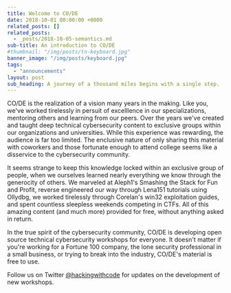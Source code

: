 ```yaml
---
title: Welcome to CO/DE
date: 2018-10-01 00:00:00 +0000
related_posts: []
related_posts:
  - _posts/2018-10-05-semantics.md
sub-title: An introduction to CO/DE
#thumbnail: "/img/posts/tn-keyboard.jpg"
banner_image: "/img/posts/keyboard.jpg"
tags:
  - "announcements"
layout: post
sub_heading: A journey of a thousand miles begins with a single step.
---
```


CO/DE is the realization of a vision many years in the making. Like you, we've worked tirelessly in persuit of excelllence in our specializations, mentoring others and learning from our peers. Over the years we've created and taught deep technical cybersecurity content to exclusive groups within our organizations and universities. While this experience was rewarding, the audience is far too limited. The enclusive nature of only sharing this material with coworkers and those fortunate enough to attend college seems like a disservice to the cybersecurity community.

It seems strange to keep this knowledge locked within an exclusive group of people, when we ourselves learned nearly everything we know through the generocity of others. We marveled at Aleph1's Smashing the Stack for Fun and Profit, reverse engineered our way through Lena151 tutorials using Ollydbg, we worked tirelessly through Corelan's win32 exploitation guides, and spent countless sleepless weekends competing in CTFs. All of this amazing content (and much more) provided for free, without anything asked in return.

In the true spirit of the cybersecurity community, CO/DE is developing open source technical cybersecurity workshops for everyone. It doesn't matter if you're working for a Fortune 100 company, the lone security professional in a small business, or trying to break into the industry, CO/DE's material is free to use.

Follow us on Twitter [@hackingwithcode](https://twitter.com/hackingwithcode) for updates on the development of new workshops.
